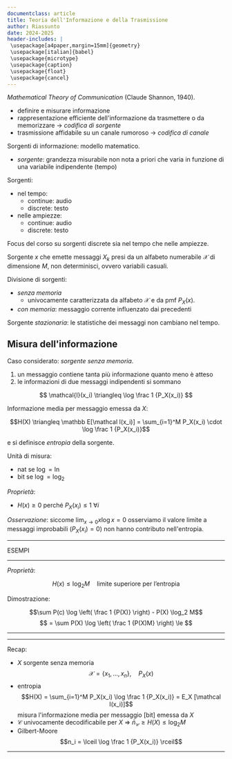 ```yaml
---
documentclass: article
title: Teoria dell'Informazione e della Trasmissione
author: Riassunto
date: 2024-2025
header-includes: |
 \usepackage[a4paper,margin=15mm]{geometry}
 \usepackage[italian]{babel}
 \usepackage{microtype}
 \usepackage{caption}
 \usepackage{float}
 \usepackage{cancel}
---
```


*Mathematical Theory of Communication* (Claude Shannon, 1940).

- definire e misurare informazione
- rappresentazione efficiente dell'informazione da trasmettere o da memorizzare $\to$ *codifica di sorgente*
- trasmissione affidabile su un canale rumoroso $\to$ *codifica di canale*

Sorgenti di informazione: modello matematico.

- *sorgente*: grandezza misurabile non nota a priori che varia in funzione di una variabile indipendente (tempo)

Sorgenti:

- nel tempo:
  - continue: audio
  - discrete: testo
- nelle ampiezze:
  - continue: audio
  - discrete: testo

Focus del corso su sorgenti discrete sia nel tempo che nelle ampiezze.

Sorgente $x$ che emette messaggi $X_k$ presi da un alfabeto numerabile $\mathcal X$ di dimensione $M$, non determinisci, ovvero variabili casuali.

Divisione di sorgenti:

- *senza memoria*
  - univocamente caratterizzata da alfabeto $\mathcal X$ e da $\mathrm{pmf}$ $P_X(x)$.
- *con memoria*: messaggio corrente influenzato dai precedenti

Sorgente *stazionaria*: le statistiche dei messaggi non cambiano nel tempo.


## Misura dell'informazione

Caso considerato: *sorgente senza memoria*.

1. un messaggio contiene tanta più informazione quanto meno è atteso
2. le informazioni di due messaggi indipendenti si sommano

$$ \mathcal{I}(x_i) \triangleq \log \frac 1 {P_X(x_i)} $$

Informazione media per messaggio emessa da $X$:

$$H(X) \triangleq \mathbb E[\mathcal I(x_i)] = \sum_{i=1}^M P_X(x_i) \cdot \log \frac 1 {P_X(x_i)}$$

e si definisce *entropia* della sorgente.

Unità di misura:

- $\mathrm{nat}$ se $\log = \ln$
- $\mathrm{bit}$ se $\log = \log_2$

*Proprietà*:

- $H(x) \ge 0$ perché $P_X(x_i) \le 1$ $\forall i$

*Osservazione*: siccome $\lim_{x \to 0} x \log x = 0$ osserviamo il valore limite a messaggi improbabili ($P_X(x_i) = 0$) non hanno contributo nell'entropia.

---

ESEMPI

---

*Proprietà*:

$$ H(x) \le \log_2 M \quad \text{limite superiore per l'entropia} $$

Dimostrazione:

$$\sum P(c) \log \left( \frac 1 {P(X)} \right) - P(X) \log_2 M$$
$$ = \sum P(X) \log \left( \frac 1 {P(X)M} \right) \le $$


---



---

Recap:

- $X$ sorgente senza memoria $$\mathcal X = \{x_1, ..., x_n\},\quad P_X(x)$$
- entropia $$H(X) = \sum_{i=1}^M P_X(x_i) \log \frac 1 {P_X(x_i)} = E_X [\mathcal I(x_i)]$$
  misura l'informazione media per messaggio $[\mathrm{bit}]$ emessa da $X$
- $\mathcal C$ univocamente decodificabile per $X$ $\Rightarrow$ $\bar n_{\mathcal C} \ge H(X) \le \log_2 M$
- Gilbert-Moore $$n_i = \lceil \log \frac 1 {P_X(x_i)} \rceil$$

---

